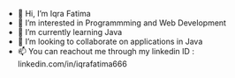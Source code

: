 - 👋 Hi, I’m Iqra Fatima
- 👀 I’m interested in Programmming and Web Development 
- 🌱 I’m currently learning Java 
- 💞️ I’m looking to collaborate on applications in Java
- 📫 You can reachout me through my linkedin ID :  linkedin.com/in/iqrafatima666
<!---   Add a note with subject while sending a connection.
--->
<!---
IqraFatima-Coder/IqraFatima-Coder is a ✨ special ✨ repository because its `README.md` (this file) appears on your GitHub profile.
You can click the Preview link to take a look at your changes.
--->
